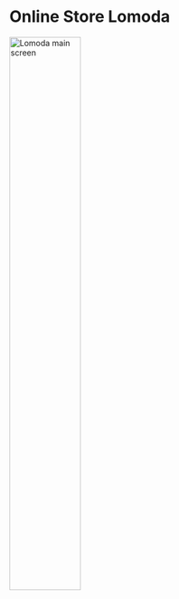 # Online Store Lomoda
<div><img style="width: 50%" src="https://github.com/ramrusweb/lomoda/blob/main/assets/lomoda_main_screen.png" alt="Lomoda main screen"></div>
